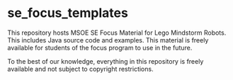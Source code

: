 # se_focus_templates
This repository hosts MSOE SE Focus Material for Lego Mindstorm Robots.  This includes Java source code and examples.  This material is freely available for students of the focus program to use in the future.

To the best of our knowledge, everything in this repository is freely available and not subject to copyright restrictions.
